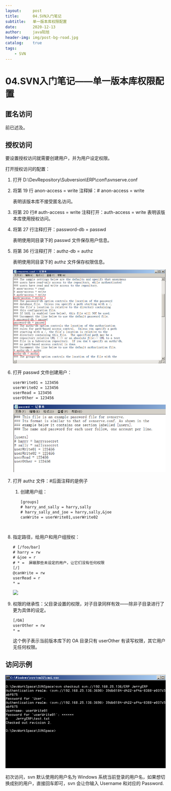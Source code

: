 ```yaml
---
layout:     post
title:      04.SVN入门笔记
subtitle:   单一版本库权限配置
date:       2020-12-13
author:     java阳旭
header-img: img/post-bg-road.jpg
catalog:    true
tags:
    - SVN
---
```

# 04.SVN入门笔记——单一版本库权限配置

## 匿名访问

前已述及。

## 授权访问

要设置授权访问就需要创建用户，并为用户设定权限。

打开授权访问的配置：

1. 打开 D:\DevRepository\Subversion\ERP\conf\svnserve.conf

2. 将第 19 行 anon-access = write 注释掉：# anon-access = write

   表明该版本库不接受匿名访问。

3. 将第 20 行# auth-access = write 注释打开：auth-access = write 表明该版本库使用授权访问。

4. 将第 27 行注释打开：password-db = passwd

   表明使用同目录下的 passwd 文件保存用户信息。

5. 将第 36 行注释打开：authz-db = authz

   表明使用同目录下的 authz 文件保存权限信息。

   ![](/img-post/2020-12-13-svn-ln-introduction/a-02-24.png)

6. 打开 passwd 文件创建用户：

   ```shell
   userWrite01 = 123456
   userWrite02 = 123456
   userRead = 123456
   userOther = 123456
   ```

   ![](/img-post/2020-12-13-svn-ln-introduction/a-02-25.png)

7. 打开 authz 文件：#后面注释的是例子

   1. 创建用户组：

      ```
      [groups]
      # harry_and_sally = harry,sally
      # harry_sally_and_joe = harry,sally,&joe 
      canWrite = userWrite01,userWrite02
      ```
   ```
   
   
   ```
   
2. 指定路径，给用户和用户组授权：
   
      ```
      # [/foo/bar]
      # harry = rw
      # &joe = r
      # * =  屏蔽那些未设定的用户，让它们没有任何权限
      [/]
      @canWrite = rw 
      userRead = r
      * =
   ```
   
   ![](/img-post/2020-12-13-svn-ln-introduction/a-02-26.png)
   
3. 权限的继承性：父目录设置的权限，对子目录同样有效——除非子目录进行了更为具体的设定。
   
      ```
      [/OA] 
      userOther = rw
      * =
   ```
   
   这个例子表示当前版本库下的 OA 目录只有 userOther 有读写权限，其它用户无任何权限。
   

## 访问示例

![](/img-post/2020-12-13-svn-ln-introduction/a-04-01.png)

初次访问，svn 默认使用的用户名为 Windows 系统当前登录的用户名，如果想切换成别的用户，直接回车即可，svn 会让你输入 Username 和对应的 Password.